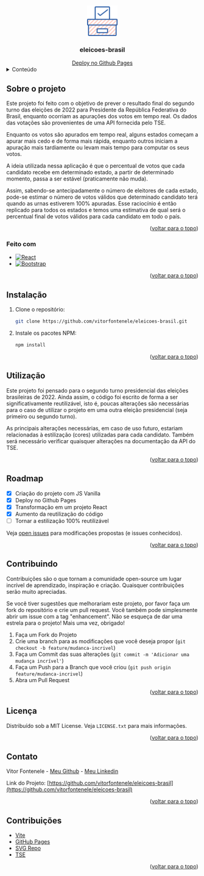 <a name="readme-top"></a>

<div align="center">
  <a href="https://github.com/othneildrew/Best-README-Template">
    <img src="dist/vote.svg" alt="Logo" width="80" height="80">
  </a>
  <h3 align="center">eleicoes-brasil</h3>
  <a href="https://vitorfontenele.github.io/eleicoes-brasil/" target="_blank">Deploy no Github Pages</a>
</div>

<!-- Conteúdo -->
<details>
  <summary>Conteúdo</summary>
  <ol>
    <li>
      <a href="#sobre-o-projeto">Sobre o projeto</a>
      <ul>
        <li><a href="#feito-com">Feito com</a></li>
      </ul>
    </li>
    <li>
      <a href="#instalação">Instalação</a>
    </li>
    <li><a href="#utilização">Utilização</a></li>
    <li><a href="#roadmap">Roadmap</a></li>
    <li><a href="#contribuindo">Contribuindo</a></li>
    <li><a href="#licença">Licença</a></li>
    <li><a href="#contato">Contato</a></li>
    <li><a href="#contribuições">Contribuições</a></li>
  </ol>
</details>


<!-- SOBRE O PROJETO -->
## Sobre o projeto

Este projeto foi feito com o objetivo de prever o resultado final do segundo turno das eleições de 2022 para Presidente da República Federativa do Brasil, enquanto ocorriam as apurações dos votos em tempo real. Os dados das votações são provenientes de uma API fornecida pelo TSE.

Enquanto os votos são apurados em tempo real, alguns estados começam a apurar mais cedo e de forma mais rápida, enquanto outros iniciam a apuração mais tardiamente ou levam mais tempo para computar os seus votos.

A ideia utilizada nessa aplicação é que o percentual de votos que cada candidato recebe em determinado estado, a partir de determinado momento, passa a ser estável (praticamente não muda).

Assim, sabendo-se antecipadamente o número de eleitores de cada estado, pode-se estimar o número de votos válidos que determinado candidato terá quando as urnas estiverem 100% apuradas. Esse raciocínio é então replicado para todos os estados e temos uma estimativa de qual será o percentual final de votos válidos para cada candidato em todo o país.

<p align="right">(<a href="#readme-top">voltar para o topo</a>)</p>

### Feito com


* [![React][React.js]][React-url]
* [![Bootstrap][Bootstrap.com]][Bootstrap-url]

<p align="right">(<a href="#readme-top">voltar para o topo</a>)</p>




<!-- INSTALAÇÃO -->
## Instalação

1. Clone o repositório:
   ```sh
   git clone https://github.com/vitorfontenele/eleicoes-brasil.git
   ```
2. Instale os pacotes NPM:
   ```sh
   npm install
   ```

<p align="right">(<a href="#readme-top">voltar para o topo</a>)</p>

<!-- UTILIZAÇÃO -->
## Utilização

Este projeto foi pensado para o segundo turno presidencial das eleições brasileiras de 2022. Ainda assim, o código foi escrito de forma a ser significativamente reutilizável, isto é, poucas alterações são necessárias para o caso de utilizar o projeto em uma outra eleição presidencial (seja primeiro ou segundo turno). 

As principais alterações necessárias, em caso de uso futuro, estariam relacionadas à estilização (cores) utilizadas para cada candidato. Também será necessário verificar quaisquer alterações na documentação da API do TSE.

<p align="right">(<a href="#readme-top">voltar para o topo</a>)</p>

<!-- ROADMAP -->
## Roadmap

- [x] Criação do projeto com JS Vanilla
- [x] Deploy no Github Pages
- [x] Transformação em um projeto React
- [x] Aumento da reutilização do código
- [ ] Tornar a estilização 100% reutilizável

Veja [open issues](https://github.com/vitorfontenele/eleicoes-brasil/issues) para modificações propostas (e issues conhecidos).

<p align="right">(<a href="#readme-top">voltar para o topo</a>)</p>

<!-- CONTRIBUINDO -->
## Contribuindo

Contribuições são o que tornam a comunidade open-source um lugar incrível de aprendizado, inspiração e criação. Quaisquer contribuições serão muito apreciadas.

Se você tiver sugestões que melhorariam este projeto, por favor faça um fork do repositório e crie um pull request. Você também pode simplesmente abrir um issue com a tag "enhancement".
Não se esqueça de dar uma estrela para o projeto! Mais uma vez, obrigado!

1. Faça um Fork do Projeto
2. Crie uma branch para as modificações que você deseja propor (`git checkout -b feature/mudanca-incrivel`)
3. Faça um Commit das suas alterações (`git commit -m 'Adicionar uma mudança incrível'`)
4. Faça um Push para a Branch que você criou (`git push origin feature/mudanca-incrivel`)
5. Abra um Pull Request

<p align="right">(<a href="#readme-top">voltar para o topo</a>)</p>

<!-- LICENSE -->
## Licença

Distribuído sob a MIT License. Veja `LICENSE.txt` para mais informações.

<p align="right">(<a href="#readme-top">voltar para o topo</a>)</p>

<!-- CONTATO -->
## Contato

Vitor Fontenele - [Meu Github](https://github.com/vitorfontenele) - [Meu Linkedin](https://www.linkedin.com/in/vitor-fontenele/)

Link do Projeto: [https://github.com/vitorfontenele/eleicoes-brasil](https://github.com/vitorfontenele/eleicoes-brasil)

<p align="right">(<a href="#readme-top">voltar para o topo</a>)</p>

<!-- CONTRIBUIÇÕES -->
## Contribuições

* [Vite](https://vitejs.dev)
* [GitHub Pages](https://pages.github.com)
* [SVG Repo](https://www.svgrepo.com)
* [TSE](https://www.tse.jus.br)

<p align="right">(<a href="#readme-top">voltar para o topo</a>)</p>


<!-- MARKDOWN LINKS & IMAGES -->
[React.js]: https://img.shields.io/badge/React-20232A?style=for-the-badge&logo=react&logoColor=61DAFB
[React-url]: https://reactjs.org/
[Bootstrap.com]: https://img.shields.io/badge/Bootstrap-563D7C?style=for-the-badge&logo=bootstrap&logoColor=white
[Bootstrap-url]: https://getbootstrap.com
